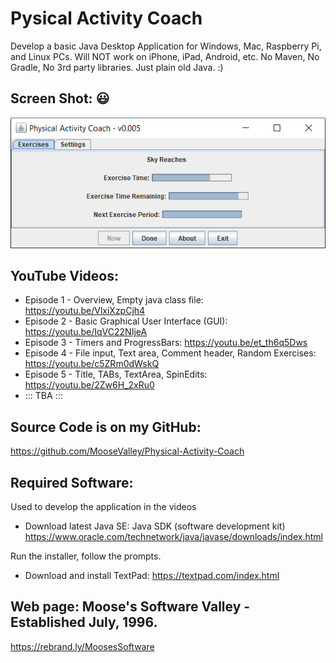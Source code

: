 # Pysical Activity Coach

Develop a basic Java Desktop Application for Windows, Mac, Raspberry Pi, and Linux PCs.
Will NOT work on iPhone, iPad, Android, etc.
No Maven, No Gradle, No 3rd party libraries.  Just plain old Java. :)

## Screen Shot: :smiley:

![Pysical Activity Coach](Screen%20Shots/PhysicalActivityCoach.png?raw=true "Pysical Activity Coach")


## YouTube Videos:
* Episode 1 - Overview, Empty java class file: https://youtu.be/VlxiXzpCjh4
* Episode 2 - Basic Graphical User Interface (GUI): https://youtu.be/IqVC22NIjeA
* Episode 3 - Timers and ProgressBars: https://youtu.be/et_th6q5Dws
* Episode 4 - File input, Text area, Comment header, Random Exercises: https://youtu.be/c5ZRm0dWskQ
* Episode 5 - Title, TABs, TextArea, SpinEdits: https://youtu.be/2Zw6H_2xRu0
* ::: TBA :::

## Source Code is on my GitHub:
https://github.com/MooseValley/Physical-Activity-Coach

## Required Software:

Used to develop the application in the videos

* Download latest Java SE: Java SDK (software development kit)
https://www.oracle.com/technetwork/java/javase/downloads/index.html

Run the installer, follow the prompts.

* Download and install TextPad:
https://textpad.com/index.html


## Web page: Moose's Software Valley - Established July, 1996.
https://rebrand.ly/MoosesSoftware
